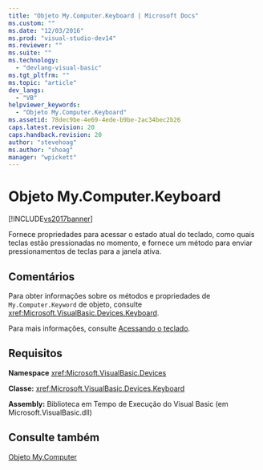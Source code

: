 ```yaml
---
title: "Objeto My.Computer.Keyboard | Microsoft Docs"
ms.custom: ""
ms.date: "12/03/2016"
ms.prod: "visual-studio-dev14"
ms.reviewer: ""
ms.suite: ""
ms.technology: 
  - "devlang-visual-basic"
ms.tgt_pltfrm: ""
ms.topic: "article"
dev_langs: 
  - "VB"
helpviewer_keywords: 
  - "Objeto My.Computer.Keyboard"
ms.assetid: 78dec9be-4e69-4ede-b9be-2ac34bec2b26
caps.latest.revision: 20
caps.handback.revision: 20
author: "stevehoag"
ms.author: "shoag"
manager: "wpickett"
---
```

# Objeto My.Computer.Keyboard
[!INCLUDE[vs2017banner](../../../csharp/includes/vs2017banner.md)]

Fornece propriedades para acessar o estado atual do teclado, como quais teclas estão pressionadas no momento, e fornece um método para enviar pressionamentos de teclas para a janela ativa.  
  
## Comentários  
 Para obter informações sobre os métodos e propriedades de `My.Computer.Keyword` de objeto, consulte <xref:Microsoft.VisualBasic.Devices.Keyboard>.  
  
 Para mais informações, consulte [Acessando o teclado](../../../visual-basic/developing-apps/programming/computer-resources/accessing-the-keyboard.md).  
  
## Requisitos  
 **Namespace** <xref:Microsoft.VisualBasic.Devices>  
  
 **Classe:** <xref:Microsoft.VisualBasic.Devices.Keyboard>  
  
 **Assembly:** Biblioteca em Tempo de Execução do Visual Basic \(em Microsoft.VisualBasic.dll\)  
  
## Consulte também  
 [Objeto My.Computer](../../../visual-basic/language-reference/objects/my-computer-object.md)